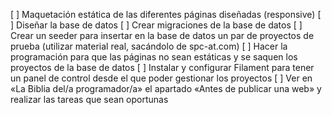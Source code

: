 [ ] Maquetación estática de las diferentes páginas diseñadas (responsive)
[ ] Diseñar la base de datos
[ ] Crear migraciones de la base de datos
[ ] Crear un seeder para insertar en la base de datos un par de proyectos de prueba (utilizar material real, sacándolo de spc-at.com)
[ ] Hacer la programación para que las páginas no sean estáticas y se saquen los proyectos de la base de datos
[ ] Instalar y configurar Filament para tener un panel de control desde el que poder gestionar los proyectos
[ ] Ver en «La Biblia del/a programador/a» el apartado «Antes de publicar una web» y realizar las tareas que sean oportunas